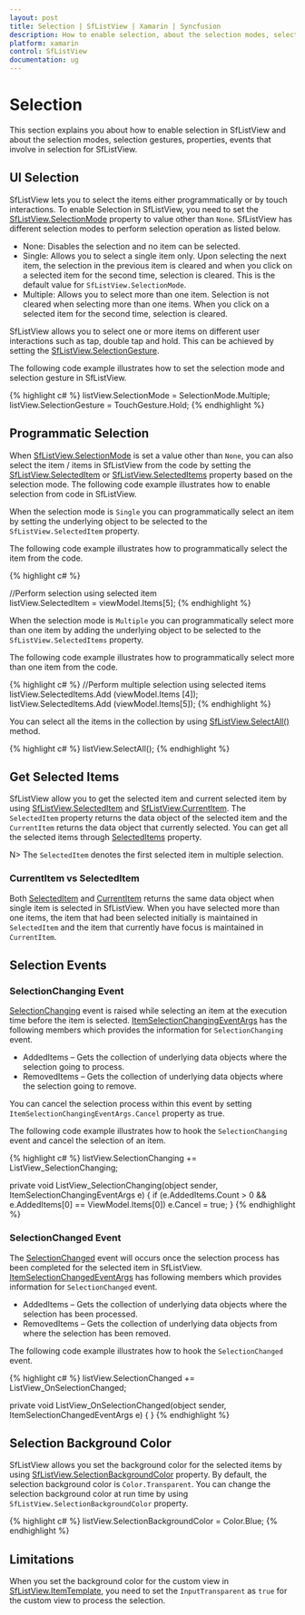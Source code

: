 ```yaml
---
layout: post
title: Selection | SfListView | Xamarin | Syncfusion
description: How to enable selection, about the selection modes, selection gestures, properties and events available for selection in a SfListView.
platform: xamarin
control: SfListView
documentation: ug
---
```


# Selection

This section explains you about how to enable selection in SfListView and about the selection modes, selection gestures, properties, events that involve in selection for SfListView.

## UI Selection

SfListView lets you to select the items either programmatically or by touch interactions. To enable Selection in SfListView, you need to set the [SfListView.SelectionMode](https://help.syncfusion.com/cr/cref_files/xamarin/sflistview/Syncfusion.SfListView.XForms~Syncfusion.ListView.XForms.SfListView~SelectionMode.html) property to value other than `None`. SfListView has different selection modes to perform selection operation as listed below.

* None: Disables the selection and no item can be selected.
* Single: Allows you to select a single item only. Upon selecting the next item, the selection in the previous item is cleared and when you click on a selected item for the second time, selection is cleared. This is the default value for `SfListView.SelectionMode`.
* Multiple: Allows you to select more than one item. Selection is not cleared when selecting more than one items. When you click on a selected item for the second time, selection is cleared.

SfListView allows you to select one or more items on different user interactions such as tap, double tap and hold. This can be achieved by setting the [SfListView.SelectionGesture](https://help.syncfusion.com/cr/cref_files/xamarin/sflistview/Syncfusion.SfListView.XForms~Syncfusion.ListView.XForms.SfListView~SelectionGesture.html).

The following code example illustrates how to set the selection mode and selection gesture in SfListView.

{% highlight c# %}
listView.SelectionMode = SelectionMode.Multiple;
listView.SelectionGesture = TouchGesture.Hold;
{% endhighlight %}

## Programmatic Selection

When [SfListView.SelectionMode](https://help.syncfusion.com/cr/cref_files/xamarin/sflistview/Syncfusion.SfListView.XForms~Syncfusion.ListView.XForms.SfListView~SelectionMode.html) is set a value other than `None`, you can also select the item / items in SfListView from the code by setting the [SfListView.SelectedItem](https://help.syncfusion.com/cr/cref_files/xamarin/sflistview/Syncfusion.SfListView.XForms~Syncfusion.ListView.XForms.SfListView~SelectedItem.html) or [SfListView.SelectedItems](https://help.syncfusion.com/cr/cref_files/xamarin/sflistview/Syncfusion.SfListView.XForms~Syncfusion.ListView.XForms.SfListView~SelectedItems.html) property based on the selection mode. The following code example illustrates how to enable selection from code in SfListView.

When the selection mode is `Single` you can programmatically select an item by setting the underlying object to be selected to the `SfListView.SelectedItem` property. 

The following code example illustrates how to programmatically select the item from the code.

{% highlight c# %}

//Perform selection using selected item
listView.SelectedItem = viewModel.Items[5];
{% endhighlight %}

When the selection mode is `Multiple` you can programmatically select more than one item by adding the underlying object to be selected to the `SfListView.SelectedItems` property. 

The following code example illustrates how to programmatically select more than one item from the code.

{% highlight c# %} 
//Perform multiple selection using selected items
listView.SelectedItems.Add (viewModel.Items [4]);
listView.SelectedItems.Add (viewModel.Items[5]);
{% endhighlight %}

You can select all the items in the collection by using [SfListView.SelectAll()](https://help.syncfusion.com/cr/cref_files/xamarin/sflistview/Syncfusion.SfListView.XForms~Syncfusion.ListView.XForms.SfListView~SelectAll.html) method.

{% highlight c# %} 
listView.SelectAll();
{% endhighlight %}

## Get Selected Items

SfListView allow you to get the selected item and current selected item by using [SfListView.SelectedItem](https://help.syncfusion.com/cr/cref_files/xamarin/sflistview/Syncfusion.SfListView.XForms~Syncfusion.ListView.XForms.SfListView~SelectedItem.html) and [SfListView.CurrentItem](https://help.syncfusion.com/cr/cref_files/xamarin/sflistview/Syncfusion.SfListView.XForms~Syncfusion.ListView.XForms.SfListView~CurrentItem.html). The `SelectedItem` property returns the data object of the selected item and the `CurrentItem` returns the data object that currently selected. You can get all the selected items through [SelectedItems](https://help.syncfusion.com/cr/cref_files/xamarin/sflistview/Syncfusion.SfListView.XForms~Syncfusion.ListView.XForms.SfListView~SelectedItems.html) property. 

N> The `SelectedItem` denotes the first selected item in multiple selection. 

### CurrentItem vs SelectedItem

Both [SelectedItem](https://help.syncfusion.com/cr/cref_files/xamarin/sflistview/Syncfusion.SfListView.XForms~Syncfusion.ListView.XForms.SfListView~SelectedItem.html) and [CurrentItem](https://help.syncfusion.com/cr/cref_files/xamarin/sflistview/Syncfusion.SfListView.XForms~Syncfusion.ListView.XForms.SfListView~CurrentItem.html) returns the same data object when single item is selected in SfListView. When you have selected more than one items, the item that had been selected initially is maintained in `SelectedItem` and the item that currently have focus is maintained in `CurrentItem`.

## Selection Events

### SelectionChanging Event

[SelectionChanging](https://help.syncfusion.com/cr/cref_files/xamarin/sflistview/Syncfusion.SfListView.XForms~Syncfusion.ListView.XForms.SfListView~SelectionChanging_EV.html) event is raised while selecting an item at the execution time before the item is selected. [ItemSelectionChangingEventArgs](https://help.syncfusion.com/cr/cref_files/xamarin/sflistview/Syncfusion.SfListView.XForms~Syncfusion.ListView.XForms.ItemSelectionChangingEventArgs.html) has the following members which provides the information for `SelectionChanging` event.

* AddedItems – Gets the collection of underlying data objects where the selection going to process.
* RemovedItems – Gets the collection of underlying data objects where the selection going to remove.

You can cancel the selection process within this event by setting `ItemSelectionChangingEventArgs.Cancel` property as true.

The following code example illustrates how to hook the `SelectionChanging` event and cancel the selection of an item.

{% highlight c# %}
listView.SelectionChanging += ListView_SelectionChanging;  

private void ListView_SelectionChanging(object sender, ItemSelectionChangingEventArgs e)
{
  if (e.AddedItems.Count > 0 && e.AddedItems[0] == ViewModel.Items[0])
      e.Cancel = true;
}
{% endhighlight %}

### SelectionChanged Event

The [SelectionChanged](https://help.syncfusion.com/cr/cref_files/xamarin/sflistview/Syncfusion.SfListView.XForms~Syncfusion.ListView.XForms.SfListView~SelectionChanged_EV.html) event will occurs once the selection process has been completed for the selected item in SfListView. [ItemSelectionChangedEventArgs](https://help.syncfusion.com/cr/cref_files/xamarin/sflistview/Syncfusion.SfListView.XForms~Syncfusion.ListView.XForms.ItemSelectionChangedEventArgs.html) has following members which provides information for `SelectionChanged` event.

* AddedItems – Gets the collection of underlying data objects where the selection has been processed.
* RemovedItems – Gets the collection of underlying data objects from where the selection has been removed.

The following code example illustrates how to hook the `SelectionChanged` event.

{% highlight c# %}
listView.SelectionChanged += ListView_OnSelectionChanged;  

private void ListView_OnSelectionChanged(object sender, ItemSelectionChangedEventArgs e)
{
}
{% endhighlight %}

## Selection Background Color

SfListView allows you set the background color for the selected items by using [SfListView.SelectionBackgroundColor](https://help.syncfusion.com/cr/cref_files/xamarin/sflistview/Syncfusion.SfListView.XForms~Syncfusion.ListView.XForms.SfListView~SelectionBackgroundColor.html) property. By default, the selection background color is `Color.Transparent`. You can change the selection background color at run time by using `SfListView.SelectionBackgroundColor` property.

{% highlight c# %}
listView.SelectionBackgroundColor = Color.Blue;
{% endhighlight %}

## Limitations

When you set the background color for the custom view in [SfListView.ItemTemplate](https://help.syncfusion.com/cr/cref_files/xamarin/sflistview/Syncfusion.SfListView.XForms~Syncfusion.ListView.XForms.SfListView~ItemTemplate.html), you need to set the `InputTransparent` as `true` for the custom view to process the selection.
